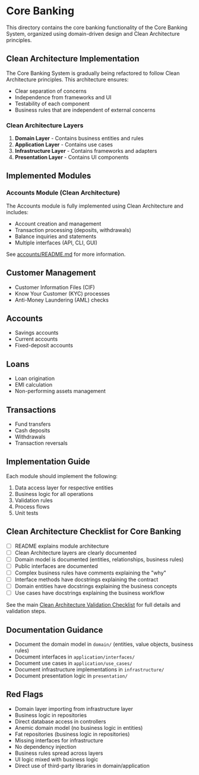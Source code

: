 # Core Banking

This directory contains the core banking functionality of the Core Banking System, organized using domain-driven design and Clean Architecture principles.

## Clean Architecture Implementation

The Core Banking System is gradually being refactored to follow Clean Architecture principles. This architecture ensures:

- Clear separation of concerns
- Independence from frameworks and UI
- Testability of each component
- Business rules that are independent of external concerns

### Clean Architecture Layers

1. **Domain Layer** - Contains business entities and rules
2. **Application Layer** - Contains use cases
3. **Infrastructure Layer** - Contains frameworks and adapters
4. **Presentation Layer** - Contains UI components

## Implemented Modules

### Accounts Module (Clean Architecture)

The Accounts module is fully implemented using Clean Architecture and includes:

- Account creation and management
- Transaction processing (deposits, withdrawals)
- Balance inquiries and statements
- Multiple interfaces (API, CLI, GUI)

See [accounts/README.md](accounts/README.md) for more information.

## Customer Management
- Customer Information Files (CIF)
- Know Your Customer (KYC) processes
- Anti-Money Laundering (AML) checks

## Accounts
- Savings accounts
- Current accounts
- Fixed-deposit accounts

## Loans
- Loan origination
- EMI calculation
- Non-performing assets management

## Transactions
- Fund transfers
- Cash deposits
- Withdrawals
- Transaction reversals

## Implementation Guide
Each module should implement the following:
1. Data access layer for respective entities
2. Business logic for all operations
3. Validation rules
4. Process flows
5. Unit tests

## Clean Architecture Checklist for Core Banking

- [ ] README explains module architecture
- [ ] Clean Architecture layers are clearly documented
- [ ] Domain model is documented (entities, relationships, business rules)
- [ ] Public interfaces are documented
- [ ] Complex business rules have comments explaining the "why"
- [ ] Interface methods have docstrings explaining the contract
- [ ] Domain entities have docstrings explaining the business concepts
- [ ] Use cases have docstrings explaining the business workflow

See the main [Clean Architecture Validation Checklist](../documentation/implementation_guides/CLEAN_ARCHITECTURE_CHECKLIST.md) for full details and validation steps.

## Documentation Guidance
- Document the domain model in `domain/` (entities, value objects, business rules)
- Document interfaces in `application/interfaces/`
- Document use cases in `application/use_cases/`
- Document infrastructure implementations in `infrastructure/`
- Document presentation logic in `presentation/`

## Red Flags
- Domain layer importing from infrastructure layer
- Business logic in repositories
- Direct database access in controllers
- Anemic domain model (no business logic in entities)
- Fat repositories (business logic in repositories)
- Missing interfaces for infrastructure
- No dependency injection
- Business rules spread across layers
- UI logic mixed with business logic
- Direct use of third-party libraries in domain/application
